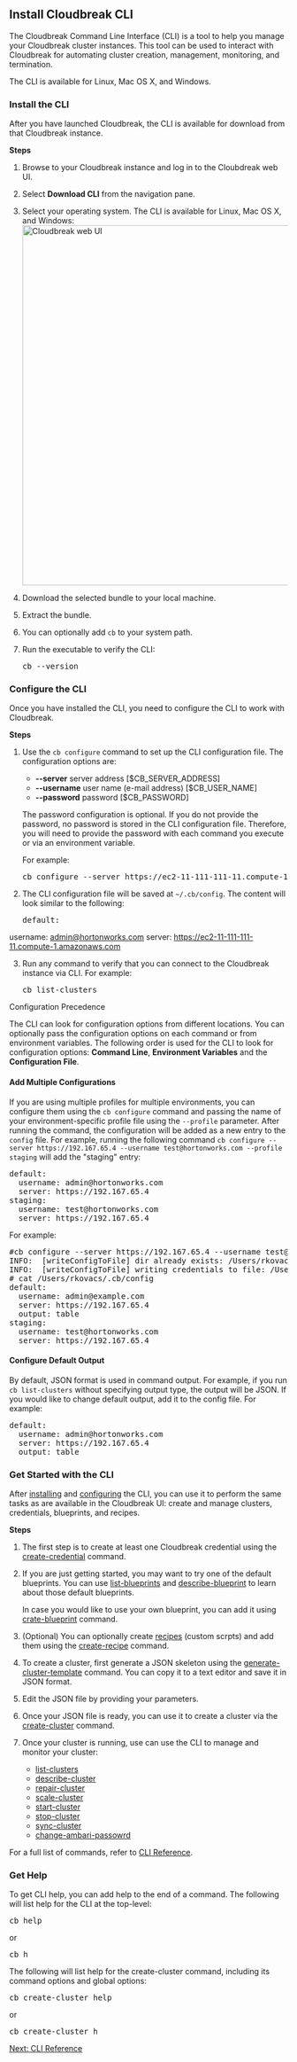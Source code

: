 ## Install Cloudbreak CLI  


The Cloudbreak Command Line Interface (CLI) is a tool to help you manage your Cloudbreak cluster instances. This tool can be used to interact with Cloudbreak for automating cluster creation, management, monitoring, and termination. 

The CLI is available for Linux, Mac OS X, and Windows. 


### Install the CLI

After you have launched Cloudbreak, the CLI is available for download from that Cloudbreak instance.

**Steps**

1. Browse to your Cloudbreak instance and log in to the Cloubdreak web UI.  
2. Select **Download CLI** from the navigation pane. 
3. Select your operating system. The CLI is available for Linux, Mac OS X, and Windows:  
    <a href="../images/cb-cli.png" target="_blank" title="click to enlarge"><img src="../images/cb-cli.png" width="650" title="Cloudbreak web UI"></a>  
4. Download the selected bundle to your local machine.  
5. Extract the bundle.  
6. You can optionally add `cb` to your system path.
7. Run the executable to verify the CLI: 

    <pre>cb --version</pre>


### Configure the CLI 

Once you have installed the CLI, you need to configure the CLI to work with Cloudbreak.

**Steps**

1. Use the `cb configure` command to set up the CLI configuration file. The configuration options are:  
    * **--server** server address [$CB_SERVER_ADDRESS]  
    * **--username** user name (e-mail address) [$CB_USER_NAME]  
    * **--password** password [$CB_PASSWORD]  
   
    The password configuration is optional. If you do not provide the password, no password is stored in the CLI configuration file. Therefore, you will need to provide the password with each command you execute or via an environment variable.
    
    For example:
    
    <pre>cb configure --server https://ec2-11-111-111-11.compute-1.amazonaws.com --username admin@hortonworks.com</pre>

2. The CLI configuration file will be saved at `~/.cb/config`. The content will look similar to the following:

    <pre>default:
  username: admin@hortonworks.com
  server: https://ec2-11-111-111-11.compute-1.amazonaws.com</pre>


3. Run any command to verify that you can connect to the Cloudbreak instance via CLI. For example:

    <pre>cb list-clusters</pre>  


<div class="note">
    <p class="first admonition-title">Configuration Precedence</p>
    <p class="last">
    The CLI can look for configuration options from different locations. You can optionally
    pass the configuration options on each command or from environment variables. The following
    order is used for the CLI to look for configuration options: <strong>Command Line</strong>, <strong>Environment Variables</strong>
    and the <strong>Configuration File</strong>.
    </p>
</div>

  
#### Add Multiple Configurations  

If you are using multiple profiles for multiple environments, you can configure them using the `cb configure` command and passing the name of your environment-specific profile file using the `--profile` parameter. After running the command, the configuration will be added as a new entry to the `config` file. For example, running the following command `cb configure --server https://192.167.65.4 --username test@hortonworks.com --profile staging` will add the "staging" entry:

<pre>default:
  username: admin@hortonworks.com
  server: https://192.167.65.4
staging:
  username: test@hortonworks.com
  server: https://192.167.65.4  
</pre>

For example:

<pre>#cb configure --server https://192.167.65.4 --username test@hortonworks.com --profile staging
INFO:  [writeConfigToFile] dir already exists: /Users/rkovacs/.cb
INFO:  [writeConfigToFile] writing credentials to file: /Users/rkovacs/.cb/config
# cat /Users/rkovacs/.cb/config
default:
  username: admin@example.com
  server: https://192.167.65.4
  output: table
staging:
  username: test@hortonworks.com
  server: https://192.167.65.4</pre>
 


#### Configure Default Output

By default, JSON format is used in command output. For example, if you run `cb list-clusters` without specifying output type, the output will be JSON. If you would like to change default output, add it to the config file. For example:

<pre>default:
  username: admin@hortonworks.com
  server: https://192.167.65.4
  output: table</pre>


### Get Started with the CLI 

After [installing](#install-the-cli) and [configuring](#configure-the-cli) the CLI, you can use it to perform the same tasks as are available in the Cloudbreak UI: create and manage clusters, credentials, blueprints, and recipes.

**Steps**

1. The first step is to create at least one Cloudbreak credential using the [create-credential](cli-reference.md#create-credential) command.   

2. If you are just getting started, you may want to try one of the default blueprints. You can use [list-blueprints](cli-reference.md#list-blueprints) and [describe-blueprint](cli-reference.md#describe-blueprint) to learn about those default blueprints.  

    In case you would like to use your own blueprint, you can add it using [crate-blueprint](cli-reference.md#crate-blueprint) command.

3. (Optional) You can optionally create [recipes](recipes.md) (custom scrpts) and add them using the [create-recipe](cli-reference.md#create-recipe) command.  

4. To create a cluster, first generate a JSON skeleton using the [generate-cluster-template](cli-reference.md#generate-cluster-template) command. You can copy it to a text editor and save it in JSON format.

5. Edit the JSON file by providing your parameters.  

6. Once your JSON file is ready, you can use it to create a cluster via the [create-cluster](cli-reference.md#create-cluster) command.

7. Once your cluster is running, use can use the CLI to manage and monitor your cluster:

    * [list-clusters](cli-reference.md#list-clusters)  
    * [describe-cluster](cli-reference.md#describe-cluster)  
    * [repair-cluster](cli-reference.md#repair-cluster)  
    * [scale-cluster](cli-reference.md#scale-cluster)  
    * [start-cluster](cli-reference.md#start-cluster)  
    * [stop-cluster](cli-reference.md#stop-cluster)  
    * [sync-cluster](cli-reference.md#sync-cluster)  
    * [change-ambari-passowrd](cli-reference.md#change-ambari-passowrd)  

For a full list of commands, refer to [CLI Reference](cli-reference.md).    


### Get Help

To get CLI help, you can add help to the end of a command. The following will list help for the CLI at the top-level:

<pre>cb help</pre>

or 

<pre>cb h</pre>

The following will list help for the create-cluster command, including its command options and global options:

<pre>cb create-cluster help</pre>

or

<pre>cb create-cluster h</pre> 



<div class="next">
<a href="../cli-reference/index.html">Next: CLI Reference</a>
</div>